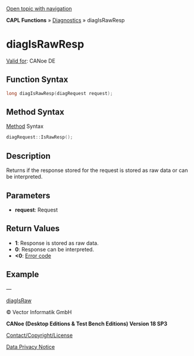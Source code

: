 [Open topic with navigation](../../../../../CANoeDEFamily.htm#Topics/CAPLFunctions/Diagnostics/Functions/CAPLfunctionDiagIsRawResp.md)

**CAPL Functions** » [Diagnostics](../CAPLfunctionsDiagnosticsOverview.md) » diagIsRawResp

# diagIsRawResp

[Valid for](../../../Shared/FeatureAvailability.md): CANoe DE

## Function Syntax

```c
long diagIsRawResp(diagRequest request);
```

## Method Syntax

[Method](../../../Shared/CAPL/General/ClassesAndObjects.md) Syntax

```c
diagRequest::IsRawResp();
```

## Description

Returns if the response stored for the request is stored as raw data or can be interpreted.

## Parameters

- **request**: Request

## Return Values

- **1**: Response is stored as raw data.
- **0**: Response can be interpreted.
- **<0**: [Error code](../CAPLfunctionsDiagnosticsErrorCode.md)

## Example

—

[diagIsRaw](CAPLfunctionDiagIsRaw.md)

© Vector Informatik GmbH

**CANoe (Desktop Editions & Test Bench Editions) Version 18 SP3**

[Contact/Copyright/License](../../../Shared/ContactCopyrightLicense.md)

[Data Privacy Notice](https://www.vector.com/int/en/company/get-info/privacy-policy/)